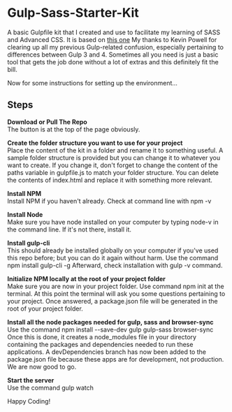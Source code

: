 # Gulp-Sass-Starter-Kit

A basic Gulpfile kit that I created and use to facilitate my learning of SASS and Advanced CSS.  It is based on [this one](https://www.youtube.com/watch?v=QgMQeLymAdU) My thanks to Kevin Powell for clearing up all my previous Gulp-related confusion, especially pertaining to differences between Gulp 3 and 4. Sometimes all you need is just a basic tool that gets the job done without a lot of extras and this definitely fit the bill.

Now for some instructions for setting up the environment...

**Steps**
---------

**Download or Pull The Repo**  
	The button is at the top of the page obviously.

**Create the folder structure you want to use for your project**  
    Place the content of the kit in a folder and rename it to something useful. A sample folder structure is provided but you can change it to whatever you want to create. If you change it, don't forget to change the content of the paths variable in gulpfile.js to match your folder structure. You can delete the contents of index.html and replace it with something more relevant. 

**Install NPM**  
    Install NPM if you haven't already.  Check at command line with npm -v

 **Install Node**  
	Make sure you have node installed on your computer by typing node-v in the command line.  If it's not there, install it.

**Install gulp-cli**  
    This should already be installed globally on your computer if you've used this repo before; but you can do it again without harm.  Use the command npm install gulp-cli -g Afterward, check installation with gulp -v command.

**Initialize NPM locally at the root of your project folder**  
    Make sure you are now in your project folder.  Use command npm init at the terminal. At this point the terminal will ask you some questions pertaining to your project. Once answered, a package.json file will be generated in the root of your project folder.

 **Install all the node packages needed for gulp, sass and browser-sync**   
    Use the command npm install --save-dev gulp gulp-sass browser-sync  Once this is done, it creates a node_modules file in your directory containing the packages and dependencies needed to run these applications.  A devDependencies branch has now been added to the package.json file because these apps are for development, not production.  We are now good to go.

**Start the server**  
  Use the command gulp watch

Happy Coding!
